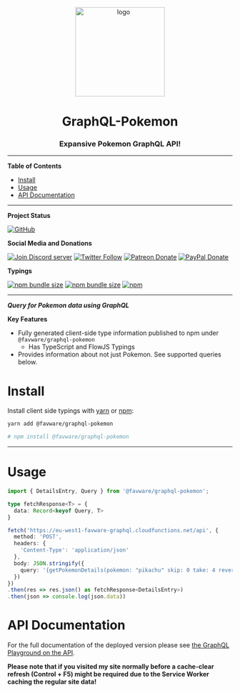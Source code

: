 <div align="center">
  <p>
  <a href="https://favware.tech/api"><img style="height: 200px" src="https://storage.googleapis.com/data-sunlight-146313.appspot.com/website-project-icons/favware-graphql.png" height="200" alt="logo"/></a>
  </p>

  <p>
<h1> GraphQL-Pokemon </h1>
<h3> Expansive Pokemon GraphQL API!</a></h3>
  </p>

</div>

---

**Table of Contents**

- [Install](#install)
- [Usage](#usage)
- [API Documentation](#api-documentation)

---

**Project Status**

[![GitHub](https://img.shields.io/github/license/favware/graphql-pokemon?logo=github&style=flat-square)](https://github.com/favware/graphql-pokemon/blob/master/LICENSE.md)

**Social Media and Donations**

[![Join Discord server](https://img.shields.io/discord/512303595966824458?color=697EC4&label=Join%20Discord%20Server&logo=discord&logoColor=FDFEFE&style=flat-square)](https://favware.tech/redirect/server)
[![Twitter Follow](https://img.shields.io/twitter/follow/favna_?label=Follow%20@Favna_&logo=twitter&colorB=1DA1F2&style=flat-square)](https://twitter.com/Favna_/follow)
[![Patreon Donate](https://img.shields.io/badge/patreon-donate-brightgreen.svg?label=Donate%20with%20Patreon&logo=patreon&colorB=F96854&style=flat-square&link=https://www.patreon.com/bePatron?u=9336537)](https://www.patreon.com/bePatron?u=9336537)
[![PayPal Donate](https://img.shields.io/badge/paypal-donate-brightgreen.svg?label=Donate%20with%20Paypal&logo=paypal&colorB=00457C&style=flat-square&link=https://www.paypal.com/cgi-bin/webscr?cmd=_s-xclick&hosted_button_id=XMAYCF9SDHZ34)](https://www.patreon.com/bePatron?u=9336537)

**Typings**

[![npm bundle size](https://img.shields.io/bundlephobia/min/@favware/graphql-pokemon?label=graphql-pokemon%20-%20minified&logo=webpack&style=flat-square)](https://bundlephobia.com/result?p=@favware/graphql-pokemon)
[![npm bundle size](https://img.shields.io/bundlephobia/minzip/@favware/graphql-pokemon?label=graphql-pokemon%20-%20minzipped&logo=webpack&style=flat-square)](https://bundlephobia.com/result?p=@favware/graphql-pokemon)
[![npm](https://img.shields.io/npm/v/@favware/graphql-pokemon?color=crimson&label=graphql-pokemon%20version&logo=npm&style=flat-square)](https://www.npmjs.com/package/@favware/graphql-pokemon)

---

__***Query for Pokemon data using GraphQL***__

**Key Features**
- Fully generated client-side type information published to npm under `@favware/graphql-pokemon`
  - Has TypeScript and FlowJS Typings
- Provides information about not just Pokemon. See supported queries below.

# Install

Install client side typings with [yarn](https://yarnpkg.com) or [npm](https://www.npmjs.com/):

```sh
yarn add @favware/graphql-pokemon

# npm install @favware/graphql-pokemon
```

* * *

# Usage

```ts
import { DetailsEntry, Query } from '@favware/graphql-pokemon';

type fetchResponse<T> = {
  data: Record<keyof Query, T>
}

fetch('https://eu-west1-favware-graphql.cloudfunctions.net/api', {
  method: 'POST',
  headers: {
    'Content-Type': 'application/json'
  },
  body: JSON.stringify({
    query: '{getPokemonDetails(pokemon: "pikachu" skip: 0 take: 4 reverse: true)}'
  })
})
.then(res => res.json() as fetchResponse<DetailsEntry>)
.then(json => console.log(json.data))
```

# API Documentation

For the full documentation of the deployed version please see [the GraphQL Playground on the API](https://favware.tech/api).

**Please note that if you visited my site normally before a cache-clear refresh (Control + F5) might be required due to the Service Worker caching the regular site data!**
